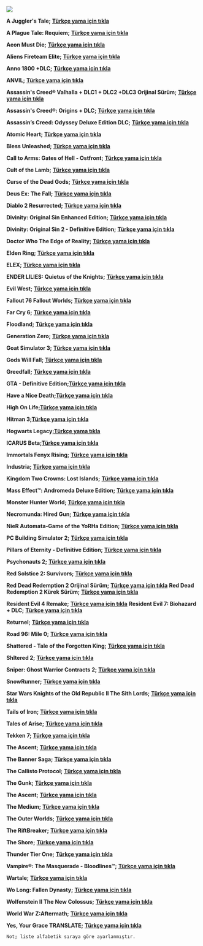 ![](https://imgur.com/6tUgg4D.png)

**A Juggler's Tale;** [**Türkçe yama için tıkla**](https://anotepad.com/notes/ky4ntxnd)

**A Plague Tale: Requiem;** [**Türkçe yama için tıkla**](https://sinnerclownceviri.com/threads/a-plague-tale-requiem-tuerkce-yama.2157/)

**Aeon Must Die;** [**Türkçe yama için tıkla**](https://anotepad.com/notes/fqsrra2k)

**Aliens Fireteam Elite;** [**Türkçe yama için tıkla**](https://anotepad.com/notes/ndqm7j52)

**Anno 1800 +DLC;** [**Türkçe yama için tıkla**](https://anotepad.com/notes/xrrse2wq)

**ANVIL;** [**Türkçe yama için tıkla**](https://anotepad.com/notes/7jtjmkbw)

**Assassin's Creed®️ Valhalla + DLC1 + DLC2 +DLC3 Orijinal Sürüm;** [**Türkçe yama için tıkla**](https://discord.com/channels/885595211806441482/885632196050812939/999026607232667769)

**Assassin's Creed®️: Origins + DLC;** [**Türkçe yama için tıkla**](https://discord.com/channels/885595211806441482/885632196050812939/999026607232667769)

**Assassin’s Creed: Odyssey Deluxe Edition DLC;** [**Türkçe yama için tıkla**](https://anotepad.com/notes/9y3akq6h)

**Atomic Heart;** [**Türkçe yama için tıkla**](https://discord.com/channels/885595211806441482/885632196050812939/999026607232667769)

**Bless Unleashed;** [**Türkçe yama için tıkla**](https://anotepad.com/notes/8qeqgdfk)

**Call to Arms: Gates of Hell - Ostfront;** [**Türkçe yama için tıkla**](https://anotepad.com/notes/s44my7wt)

**Cult of the Lamb;** [**Türkçe yama için tıkla**](https://discord.com/channels/885595211806441482/885632196050812939/999026607232667769)

**Curse of the Dead Gods;** [**Türkçe yama için tıkla**](https://anotepad.com/notes/mejy9jen)

**Deus Ex: The Fall;** [**Türkçe yama için tıkla**](https://sinnerclownceviri.com/threads/deus-ex-the-fall-tuerkce-yama-yayinlandi.699/)

**Diablo 2 Resurrected;** [**Türkçe yama için tıkla**](https://discord.com/channels/885595211806441482/885632196050812939/999026607232667769)

**Divinity: Original Sin Enhanced Edition;** [**Türkçe yama için tıkla**](https://anotepad.com/notes/6qeba8p3)

**Divinity: Original Sin 2 - Definitive Edition;** [**Türkçe yama için tıkla**](https://anotepad.com/notes/yngc4f8j)

**Doctor Who The Edge of Reality;** [**Türkçe yama için tıkla**](https://anotepad.com/notes/e6p7ejjp)

**Elden Ring;** [**Türkçe yama için tıkla**](https://discord.com/channels/885595211806441482/885632196050812939/999026607232667769)

**ELEX;** [**Türkçe yama için tıkla**](https://forum.donanimhaber.com/elex-translate-turkce-yama--151631346)

**ENDER LILIES: Quietus of the Knights;** [**Türkçe yama için tıkla**](https://forum.donanimhaber.com/ender-lilies-quietus-of-the-knights-translate-turkce-yama--151144000)

**Evil West;** [**Türkçe yama için tıkla**](https://discord.com/channels/885595211806441482/885632196050812939/999026607232667769)

**Fallout 76 Fallout Worlds;** [**Türkçe yama için tıkla**](https://discord.com/channels/885595211806441482/885632196050812939/999026607232667769)

**Far Cry 6;** [**Türkçe yama için tıkla**](https://sinnerclownceviri.com/konu/far-cry-6-dlcler-tuerkce-yama.2795/)

**Floodland;** [**Türkçe yama için tıkla**](https://sinnerclownceviri.com/threads/floodland-tuerkce-yama-swat.2272/)

**Generation Zero;** [**Türkçe yama için tıkla**](https://sinnerclownceviri.com/threads/generation-zero-tuerkce-yama-yayinlandi.2173/)

**Goat Simulator 3;** [**Türkçe yama için tıkla**](https://sinnerclownceviri.com/threads/goat-simulator-3-tuerkce-yama-swat.2267/)

**Gods Will Fall;** [**Türkçe yama için tıkla**](https://anotepad.com/notes/c496bije)

**Greedfall;** [**Türkçe yama için tıkla**](https://anotepad.com/notes/nydni7ct)

**GTA - Definitive Edition;**[**Türkçe yama için tıkla**](https://anotepad.com/notes/5c53cdfm)

**Have a Nice Death;**[**Türkçe yama için tıkla**](https://sinnerclownceviri.com/konu/have-a-nice-death-tuerkce-yama-swat.923/)

**High On Life;**[**Türkçe yama için tıkla**](https://discord.com/channels/885595211806441482/885632196050812939/999026607232667769)

**Hitman 3;**[**Türkçe yama için tıkla**](https://sinnerclownceviri.com/konu/hitman-3-v3-140-tuerkce-yama.2777/)

**Hogwarts Legacy;**[**Türkçe yama tıkla**](https://discord.com/channels/885595211806441482/885632196050812939/999026607232667769)

**ICARUS Beta;**[**Türkçe yama için tıkla**](https://anotepad.com/notes/5c53cdfm)

**Immortals Fenyx Rising;** [**Türkçe yama için tıkla**](https://discord.com/channels/885595211806441482/885632196050812939/999026607232667769)

**Industria;** [**Türkçe yama için tıkla**](https://anotepad.com/notes/6gid645x)

**Kingdom Two Crowns: Lost Islands;** [**Türkçe yama için tıkla**](https://sinnerclownceviri.com/threads/kingdom-two-crowns-norse-lands-tuerkce-yama-swat.1224/)

**Mass Effect™: Andromeda Deluxe Edition;** [**Türkçe yama için tıkla**](https://anotepad.com/notes/ms4xdt4w)

**Monster Hunter World;** [**Türkçe yama için tıkla**](https://anotepad.com/notes/pyb63jqy)

**Necromunda: Hired Gun;** [**Türkçe yama için tıkla**](https://anotepad.com/notes/b4j2g548)

**NieR Automata-Game of the YoRHa Edition;** [**Türkçe yama için tıkla**](https://forum.donanimhaber.com/nier-automata-game-of-the-yorha-edition-translate-turkce-yama--151442271)

**PC Building Simulator 2;** [**Türkçe yama için tıkla**](https://sinnerclownceviri.com/threads/pc-building-simulator-2-tuerkce-yama-swat.2141/)

**Pillars of Eternity - Definitive Edition;** [**Türkçe yama için tıkla**](https://discord.com/channels/885595211806441482/885632196050812939/999026607232667769)

**Psychonauts 2;** [**Türkçe yama için tıkla**](https://anotepad.com/notes/tcax8p6n)

**Red Solstice 2: Survivors;** [**Türkçe yama için tıkla**](https://anotepad.com/notes/wihtmrc4)

**Red Dead Redemption 2 Orijinal Sürüm;** [**Türkçe yama için tıkla**](https://discord.com/channels/885595211806441482/885632196050812939/999026607232667769)
**Red Dead Redemption 2 Kürek Sürüm;** [**Türkçe yama için tıkla**](https://anotepad.com/notes/pbkxm2h9)

**Resident Evil 4 Remake;**  [**Türkçe yama için tıkla**](https://forum.donanimhaber.com/resident-evil-4-remake-turkce-yama-sixth-sense-ceviri--155380714)
**Resident Evil 7: Biohazard  + DLC;**  [**Türkçe yama için tıkla**](https://anotepad.com/notes/nn8ayphi)

**Returnel;**  [**Türkçe yama için tıkla**](https://discord.com/channels/885595211806441482/885632196050812939/999026607232667769)

**Road 96: Mile 0;**  [**Türkçe yama için tıkla**](https://sinnerclownceviri.com/konu/road-96-mile-0-tuerkce-yama-swat.2896/)

**Shattered - Tale of the Forgotten King;**  [**Türkçe yama için tıkla**](https://dosya.co/y7v1uy36ihrn/Shattered_Tr.rar.html)

**Shltered 2;**  [**Türkçe yama için tıkla**](https://sinnerclownceviri.com/konu/sheltered-2-tuerkce-yama-swat.2800/)

**Sniper: Ghost Warrior Contracts 2;**  [**Türkçe yama için tıkla**](https://anotepad.com/notes/d7qygrk9)

**SnowRunner;**  [**Türkçe yama için tıkla**](https://sinnerclownceviri.com/threads/snowrunner-tuerkce-yama-swat.2140/)

**Star Wars Knights of the Old Republic II The Sith Lords;**  [**Türkçe yama için tıkla**](https://sinnerclownceviri.com/threads/star-wars-knights-of-the-old-republic-ii-the-sith-lords-tuerkce-yama-yayinlandi.2698/)

**Tails of Iron;**  [**Türkçe yama için tıkla**](https://anotepad.com/notes/p4pre3tq)

**Tales of Arise;**  [**Türkçe yama için tıkla**](https://anotepad.com/notes/jar7g5fc)

**Tekken 7;**  [**Türkçe yama için tıkla**](https://sinnerclownceviri.com/threads/tekken-7-hikaye-modu-tuerkce-yama-yayinlandi.2526/#post-46962)

**The Ascent;**  [**Türkçe yama için tıkla**](https://anotepad.com/notes/d7qygrk9)

**The Banner Saga;**  [**Türkçe yama için tıkla**](https://anotepad.com/notes/2fhmq97x)

**The Callisto Protocol;**  [**Türkçe yama için tıkla**](https://discord.com/channels/885595211806441482/885632196050812939/999026607232667769)

**The Gunk;**  [**Türkçe yama için tıkla**](https://anotepad.com/notes/95pbj6qb)

**The Ascent;**  [**Türkçe yama için tıkla**](https://anotepad.com/notes/d7qygrk9)

**The Medium;**  [**Türkçe yama için tıkla**](https://anotepad.com/notes/g63xjn6a)

**The Outer Worlds;**  [**Türkçe yama için tıkla**](https://sinnerclownceviri.com/konu/the-outer-worlds-tuerkce-yama-swat.2359/)

**The RiftBreaker;**  [**Türkçe yama için tıkla**](https://anotepad.com/notes/sgxbtwih)

**The Shore;**  [**Türkçe yama için tıkla**](https://anotepad.com/notes/t8wxfe3h)

**Thunder Tier One;**  [**Türkçe yama için tıkla**](https://anotepad.com/notes/hq5xb475)

**Vampire®️: The Masquerade - Bloodlines™️;**  [**Türkçe yama için tıkla**](http://www.mediafire.com/file/zi8uts45g0axmzu/VtM.Bloodlines.rar/file)

**Wartale;**  [**Türkçe yama için tıkla**](https://sinnerclownceviri.com/konu/wartales-tuerkce-yama-swat.1310/)

**Wo Long: Fallen Dynasty;**  [**Türkçe yama için tıkla**](https://sinnerclownceviri.com/threads/wo-long-fallen-dynasty-tuerkce-yama-swat.2701/)


**Wolfenstein II The New Colossus;**  [**Türkçe yama için tıkla**](https://pixeldrain.com/u/i4j8qnWW)

**World War Z:Aftermath;**  [**Türkçe yama için tıkla**](https://pixeldrain.com/u/i4j8qnWW)

**Yes, Your Grace TRANSLATE;**  [**Türkçe yama için tıkla**](https://anotepad.com/notes/hykdih5g)

`Not; liste alfabetik sıraya göre ayarlanmıştır.`
